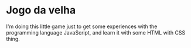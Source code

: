 # Jogo da velha

I'm doing this little game just to get some experiences with the programming language JavaScript, and learn it with some HTML with CSS thing.
